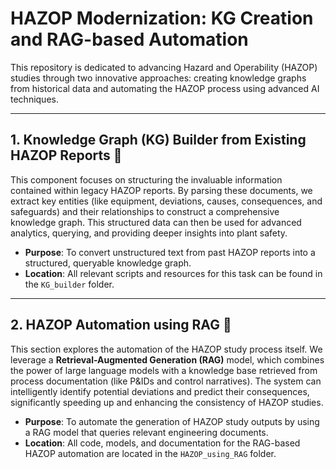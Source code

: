 # HAZOP Modernization: KG Creation and RAG-based Automation

This repository is dedicated to advancing Hazard and Operability (HAZOP) studies through two innovative approaches: creating knowledge graphs from historical data and automating the HAZOP process using advanced AI techniques.

---

## 1. Knowledge Graph (KG) Builder from Existing HAZOP Reports 📂

This component focuses on structuring the invaluable information contained within legacy HAZOP reports. By parsing these documents, we extract key entities (like equipment, deviations, causes, consequences, and safeguards) and their relationships to construct a comprehensive knowledge graph. This structured data can then be used for advanced analytics, querying, and providing deeper insights into plant safety.

* **Purpose**: To convert unstructured text from past HAZOP reports into a structured, queryable knowledge graph.
* **Location**: All relevant scripts and resources for this task can be found in the `KG_builder` folder.

---

## 2. HAZOP Automation using RAG 🤖

This section explores the automation of the HAZOP study process itself. We leverage a **Retrieval-Augmented Generation (RAG)** model, which combines the power of large language models with a knowledge base retrieved from process documentation (like P&IDs and control narratives). The system can intelligently identify potential deviations and predict their consequences, significantly speeding up and enhancing the consistency of HAZOP studies.

* **Purpose**: To automate the generation of HAZOP study outputs by using a RAG model that queries relevant engineering documents.
* **Location**: All code, models, and documentation for the RAG-based HAZOP automation are located in the `HAZOP_using_RAG` folder.
